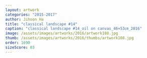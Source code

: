 ```yaml
---
layout: artwork
categories: "2015-2017"
author: Jihoon Ha
title: "classical landscape #14"
caption: "classical landscape #14_oil on canvas_46×53㎝_2016"
image: /assets/images/artworks/2016/artwork108.jpg
thumb: /assets/images/artworks/2016/thumbs/artwork108.jpg
order: 1690
sizeScore: 03
---
```

